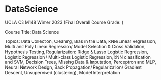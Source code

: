 # DataScience

UCLA CS M148 Winter 2023 (Final Overall Course Grade: )

Course Title: Data Science

Topics: Data Collection, Cleaning, Bias in the Data, kNN/Linear Regression, Multi and Poly Linear Regression/ Model Selection & Cross Validation, Hypothesis Testing, Regularization: Ridge & Lasso Logistic Regression, Logistic Regression / Multi-class Logistic Regression, kNN classification and SVM, Decision Trees, Missing Data & Imputation, Perceptron and MLP, Neural Network Design, Back Propagation/ Regularization/ Gradient Descent, Unsupervised (clustering), Model Interpretation 
